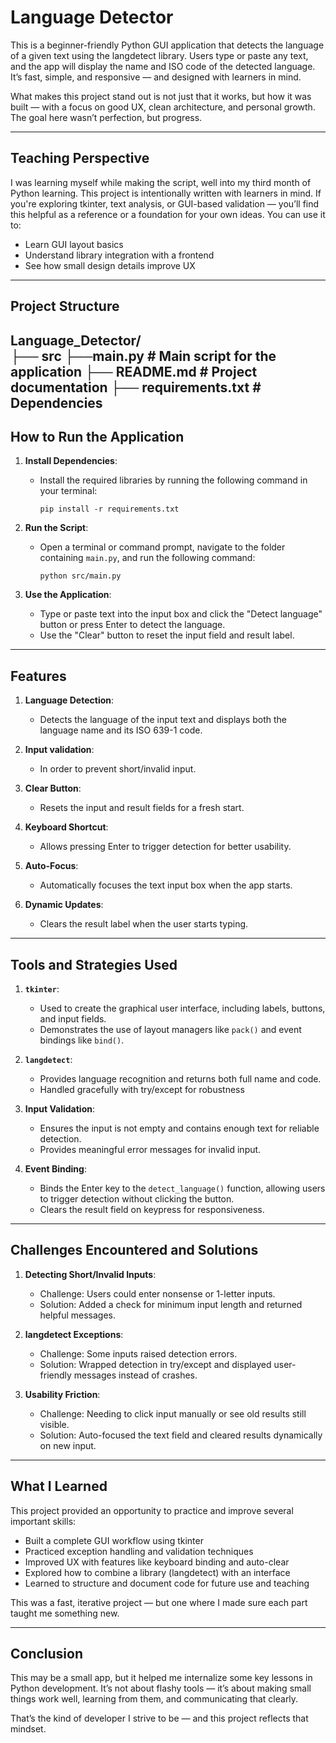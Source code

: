 # Language Detector

This is a beginner-friendly Python GUI application that detects the language of a given text using the langdetect library. Users type or paste any text, and the app will display the name and ISO code of the detected language. It’s fast, simple, and responsive — and designed with learners in mind.

What makes this project stand out is not just that it works, but how it was built — with a focus on good UX, clean architecture, and personal growth. The goal here wasn’t perfection, but progress.

---

## Teaching Perspective

I was learning myself while making the script, well into my third month of Python learning. This project is intentionally written with learners in mind. If you're exploring tkinter, text analysis, or GUI-based validation — you’ll find this helpful as a reference or a foundation for your own ideas.
You can use it to:
   - Learn GUI layout basics
   - Understand library integration with a frontend
   - See how small design details improve UX

---

## Project Structure
Language_Detector/  
├── src
    ├──main.py    # Main script for the application 
├── README.md     # Project documentation
├── requirements.txt    # Dependencies
---

## How to Run the Application

1. **Install Dependencies**:
   - Install the required libraries by running the following command in your terminal:
     ```
     pip install -r requirements.txt
     ```

2. **Run the Script**:
   - Open a terminal or command prompt, navigate to the folder containing `main.py`, and run the following command:
     ```
     python src/main.py
     ```

3. **Use the Application**:
   - Type or paste text into the input box and click the "Detect language" button or press Enter to detect the language.
   - Use the "Clear" button to reset the input field and result label.

---

## Features

1. **Language Detection**:
   - Detects the language of the input text and displays both the language name and its ISO 639-1 code.

2. **Input validation**:
   - In order to prevent short/invalid input.

3. **Clear Button**:
   - Resets the input and result fields for a fresh start.

4. **Keyboard Shortcut**:
   - Allows pressing Enter to trigger detection for better usability.

5. **Auto-Focus**:
   - Automatically focuses the text input box when the app starts.

6. **Dynamic Updates**:
   - Clears the result label when the user starts typing.

---

## Tools and Strategies Used

1. **`tkinter`**:
   - Used to create the graphical user interface, including labels, buttons, and input fields.
   - Demonstrates the use of layout managers like `pack()` and event bindings like `bind()`.

2. **`langdetect`**:
   - Provides language recognition and returns both full name and code.
   - Handled gracefully with try/except for robustness

3. **Input Validation**:
   - Ensures the input is not empty and contains enough text for reliable detection.
   - Provides meaningful error messages for invalid input.

4. **Event Binding**:
   - Binds the Enter key to the `detect_language()` function, allowing users to trigger detection without clicking the button.
   - Clears the result field on keypress for responsiveness.

---

## Challenges Encountered and Solutions

1. **Detecting Short/Invalid Inputs**:
   - Challenge: Users could enter nonsense or 1-letter inputs.
   - Solution: Added a check for minimum input length and returned helpful messages.

2. **langdetect Exceptions**:
   - Challenge: Some inputs raised detection errors.
   - Solution: Wrapped detection in try/except and displayed user-friendly messages instead of crashes.

3. **Usability Friction**:
   - Challenge: Needing to click input manually or see old results still visible.
   - Solution: Auto-focused the text field and cleared results dynamically on new input.

---

## What I Learned

This project provided an opportunity to practice and improve several important skills:
- Built a complete GUI workflow using tkinter
- Practiced exception handling and validation techniques
- Improved UX with features like keyboard binding and auto-clear
- Explored how to combine a library (langdetect) with an interface
- Learned to structure and document code for future use and teaching

This was a fast, iterative project — but one where I made sure each part taught me something new.

---

## Conclusion

This may be a small app, but it helped me internalize some key lessons in Python development. It’s not about flashy tools — it’s about making small things work well, learning from them, and communicating that clearly.

That’s the kind of developer I strive to be — and this project reflects that mindset.